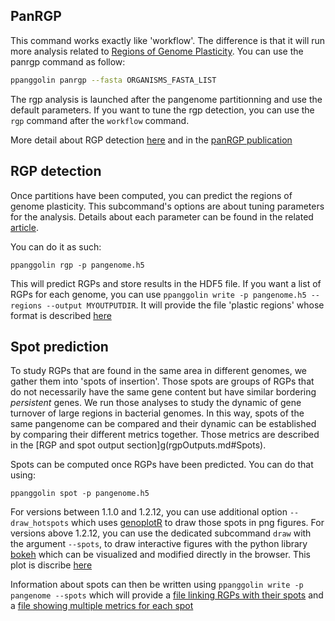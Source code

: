 ## PanRGP


This command works exactly like 'workflow'. The difference is that it will run more analysis related to [Regions of Genome Plasticity](#RGP-section).
You can use the panrgp command as follow:

```bash
ppanggolin panrgp --fasta ORGANISMS_FASTA_LIST
```

The rgp analysis is launched after the pangenome partitionning and use the default parameters. 
If you want to tune the rgp detection, you can use the `rgp` command after the `workflow` command.


More detail about RGP detection [here](#RGP-section) and in the [panRGP publication](https://doi.org/10.1093/bioinformatics/btaa792)


## RGP detection

Once partitions have been computed, you can predict the regions of genome plasticity. 
This subcommand's options are about tuning parameters for the analysis. Details about each parameter can be found in the related [article](https://doi.org/10.1093/bioinformatics/btaa792).

You can do it as such:

`ppanggolin rgp -p pangenome.h5`

This will predict RGPs and store results in the HDF5 file. If you want a list of RGPs for each genome, you can use `ppanggolin write -p pangenome.h5 --regions --output MYOUTPUTDIR`. It will provide the file 'plastic regions' whose format is described [here](rgpOutputs.md#RGP)

## Spot prediction


To study RGPs that are found in the same area in different genomes, we gather them into 'spots of insertion'. Those spots are groups of RGPs that do not necessarily have the same gene content but have similar bordering _persistent_ genes. We run those analyses to study the dynamic of gene turnover of large regions in bacterial genomes. In this way, spots of the same pangenome can be compared and their dynamic can be established by comparing their different metrics together. Those metrics are described in the [RGP and spot output section]g(rgpOutputs.md#Spots).

Spots can be computed once RGPs have been predicted. You can do that using:

`ppanggolin spot -p pangenome.h5`

For versions between 1.1.0 and 1.2.12, you can use additional option `--draw_hotspots` which uses [genoplotR](http://genoplotr.r-forge.r-project.org/) to draw those spots in png figures. For versions above 1.2.12, you can use the dedicated subcommand `draw` with the argument `--spots`, to draw interactive figures with the python library [bokeh](http://docs.bokeh.org/en/latest/)  which can be visualized and modified directly in the browser. This plot is discribe [here](rpOutputs.md#draw-spots)

Information about spots can then be written using `ppanggolin write -p pangenome --spots` which will provide a [file linking RGPs with their spots](https://github.com/labgem/PPanGGOLiN/wiki/Outputs#spots) and a [file showing multiple metrics for each spot](https://github.com/labgem/PPanGGOLiN/wiki/Outputs#summarize-spots)